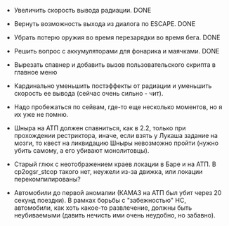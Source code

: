 * Увеличить скорость вывода радиации. DONE

* Вернуть возможность выхода из диалога по ESCAPE. DONE

* Убрать потерю оружия во время перезарядки во время бега. DONE

* Решить вопрос с аккумуляторами для фонарика и маячками. DONE

* Вырезать спавнер и добавить вызов пользовательского скрипта в главное
  меню

* Кардинально уменьшить постэффекты от радиации и уменьшить скорость ее
  вывода (сейчас очень сильно - чит).

* Надо пробежаться по сейвам, где-то еще несколько моментов, но я их уже
  не помню.

* Шныра на АТП должен спавниться, как в 2.2, только при прохождении
  рестриктора, иначе, если взять у Лукаша задание на мозги, то квест на
  ликвидацию Шныры невозможно пройти (нужно убить самому, а его убивают
  монолитовцы).

* Старый глюк с неотображением краев локации в Баре и на АТП. В
  cp2ogsr_stcop такого нет, неужели из-за движка, или локации
  перекомпилированы?

* Автомобили до первой аномалии (КАМАЗ на АТП был убит через 20 секунд
  поездки). В рамках борьбы с "забежностью" НС, автомобили, как хоть
  какое-то развлечение, должны быть неубиваемыми (давить нечисть ими
  очень неудобно, но забавно).
